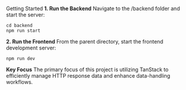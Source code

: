 Getting Started
**1. Run the Backend**
Navigate to the /backend folder and start the server:

```
cd backend
npm run start
```

**2. Run the Frontend**
From the parent directory, start the frontend development server:

```
npm run dev
```

**Key Focus**
The primary focus of this project is utilizing TanStack to efficiently manage HTTP response data and enhance data-handling workflows.
